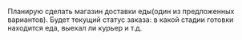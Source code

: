 Планирую сделать магазин доставки еды(один из предложенных вариантов). Будет текущий статус заказа: в какой стадии готовки находится еда, выехал ли курьер и т.д.
